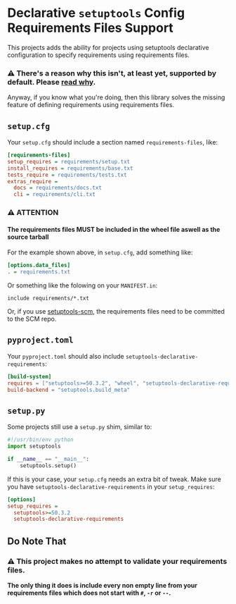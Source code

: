 # Declarative `setuptools` Config Requirements Files Support

This projects adds the ability for projects using setuptools declarative configuration
to specify requirements using requirements files.

### ⚠ **There's a reason why this isn't, at least yet, supported by default. Please [read why](https://github.com/pypa/setuptools/issues/1951).**

Anyway, if you know what you're doing, then this library solves the missing feature
of defining requirements using requirements files.

## `setup.cfg`
Your `setup.cfg` should include a section named `requirements-files`, like:

```ini
[requirements-files]
setup_requires = requirements/setup.txt
install_requires = requirements/base.txt
tests_require = requirements/tests.txt
extras_require =
  docs = requirements/docs.txt
  cli = requirements/cli.txt
```

### ⚠ ATTENTION

#### The requirements files **MUST** be included in the wheel file aswell as the source tarball

For the example shown above, in ``setup.cfg``, add something like:

```ini
[options.data_files]
. = requirements.txt
```

Or something like the folowing on your ``MANIFEST.in``:

```
include requirements/*.txt
```

Or, if you use [setuptools-scm](https://pypi.org/project/setuptools-scm), the requirements files
need to be committed to the SCM repo.


## `pyproject.toml`
Your `pyproject.toml` should also include `setuptools-declarative-requirements`:
```toml
[build-system]
requires = ["setuptools>=50.3.2", "wheel", "setuptools-declarative-requirements"]
build-backend = "setuptools.build_meta"
```

## `setup.py`
Some projects still use a `setup.py` shim, similar to:
```python
#!/usr/bin/env python
import setuptools

if __name__ == "__main__":
    setuptools.setup()
```

If this is your case, your `setup.cfg` needs an extra bit of tweak. Make sure you have
``setuptools-declarative-requirements`` in your `setup_requires`:
```ini
[options]
setup_requires =
  setuptools>=50.3.2
  setuptools-declarative-requirements
```

## Do Note That
### ⚠ This project makes no attempt to validate your requirements files.
**The only thing it does is include every non empty line from your requirements files which does
not start with `#`, `-r` or `--`.**
